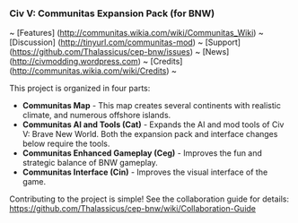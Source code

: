 ### Civ V: Communitas Expansion Pack (for BNW)

 ~ [Features] (http://communitas.wikia.com/wiki/Communitas_Wiki)
 ~ [Discussion] (http://tinyurl.com/communitas-mod)
 ~ [Support] (https://github.com/Thalassicus/cep-bnw/issues)
 ~ [News] (http://civmodding.wordpress.com)
 ~ [Credits] (http://communitas.wikia.com/wiki/Credits)
 ~ 

This project is organized in four parts:

- **Communitas Map** - This map creates several continents with realistic climate, and numerous offshore islands.  
- **Communitas AI and Tools (Cat)** - Expands the AI and mod tools of Civ V: Brave New World. Both the expansion pack and interface changes below require the tools.  
- **Communitas Enhanced Gameplay (Ceg)** - Improves the fun and strategic balance of BNW gameplay.  
- **Communitas Interface (Cin)** - Improves the visual interface of the game.


Contributing to the project is simple! See the collaboration guide for details:  
https://github.com/Thalassicus/cep-bnw/wiki/Collaboration-Guide

